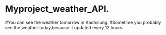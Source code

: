 # Myproject_weather_API.
#You can see the weather tomorrow in Kaohsiung.
#Sometime you probably see the weather today,because it updated every 12 hours.
